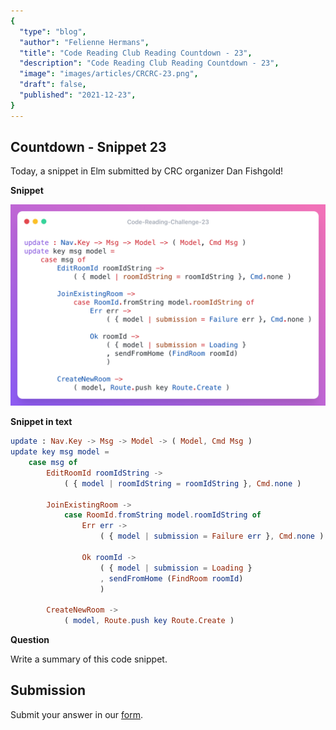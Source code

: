 ```yaml
---
{
  "type": "blog",
  "author": "Felienne Hermans",
  "title": "Code Reading Club Reading Countdown - 23",
  "description": "Code Reading Club Reading Countdown - 23",
  "image": "images/articles/CRCRC-23.png",
  "draft": false,
  "published": "2021-12-23",
}
---
```




## Countdown - Snippet 23

Today, a snippet in Elm submitted by CRC organizer Dan Fishgold!

**Snippet**

![CRCRC-23](/images/articles/CRCRC-23.png)

**Snippet in text**

```elm
update : Nav.Key -> Msg -> Model -> ( Model, Cmd Msg )
update key msg model =
    case msg of
        EditRoomId roomIdString ->
            ( { model | roomIdString = roomIdString }, Cmd.none )

        JoinExistingRoom ->
            case RoomId.fromString model.roomIdString of
                Err err ->
                    ( { model | submission = Failure err }, Cmd.none )

                Ok roomId ->
                    ( { model | submission = Loading }
                    , sendFromHome (FindRoom roomId)
                    )

        CreateNewRoom ->
            ( model, Route.push key Route.Create )
```

**Question**

Write a summary of this code snippet.

## Submission

Submit your answer in our [form](https://forms.gle/241ak21gMu1fRada6).
